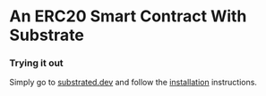 # An ERC20 Smart Contract With Substrate

### Trying it out

Simply go to [substrated.dev](https://substrate.dev/) and follow the [installation](https://substrate.dev/docs/en/knowledgebase/getting-started/) instructions.